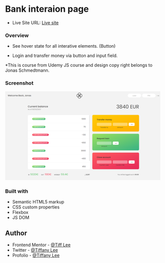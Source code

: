 # Bank interaion page

- Live Site URL: [Live site](https://your-live-site-url.com)

### Overview

- See hover state for all interative elements. (Button)

- Login and transfer money via button and input field.

\*This is course from Udemy JS course and design copy right belongs to Jonas Schmedtmann.

### Screenshot

![](./Screenshot%202023-04-20%20165524.png)

### Built with

- Semantic HTML5 markup
- CSS custom properties
- Flexbox
- JS DOM

## Author

- Frontend Mentor - [@Tiff Lee](https://www.frontendmentor.io/profile/tifflee7784)
- Twitter - [@Tiffany Lee](https://twitter.com/CodeTiffanyL)
- Profolio - [@Tiffany Lee](https://tiffanyleecodes.github.io/)
